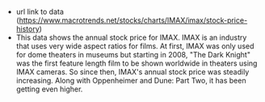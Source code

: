 * url link to data (https://www.macrotrends.net/stocks/charts/IMAX/imax/stock-price-history)
* This data shows the annual stock price for IMAX. IMAX is an industry that uses very wide aspect ratios for films. At first, IMAX was only used for dome theaters in museums but starting in 2008, "The Dark Knight" was the first feature length film to be shown worldwide in theaters using IMAX cameras. So since then, IMAX's annual stock price was steadily increasing. Along with Oppenheimer and Dune: Part Two, it has been getting even higher.
